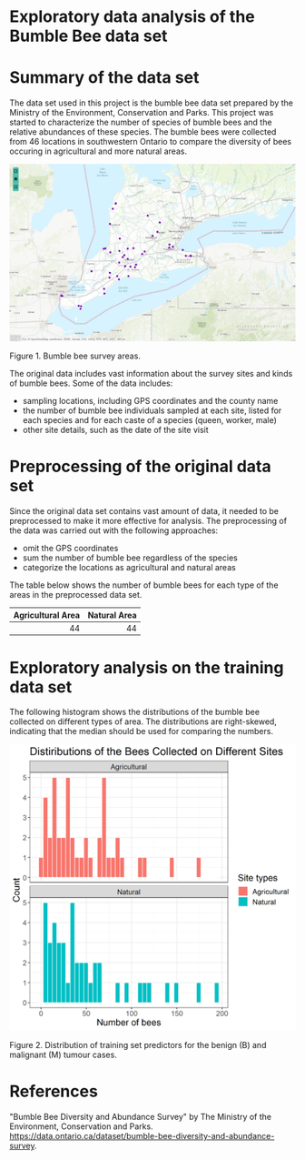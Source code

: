 Exploratory data analysis of the Bumble Bee data set
================

# Summary of the data set

The data set used in this project is the bumble bee data set prepared by the Ministry of the Environment, Conservation and Parks. This project was started to characterize the number of species of bumble bees and the relative abundances of these species. The bumble bees were collected from 46 locations in southwestern Ontario to compare the diversity of bees occuring in agricultural and more natural areas.

![Bumblebee_survey_area](Bumblebee_survey_area.png)

Figure 1. Bumble bee survey areas.

The original data includes vast information about the survey sites and kinds of bumble bees. Some of the data includes:
- sampling locations, including GPS coordinates and the county name
- the number of bumble bee individuals sampled at each site, listed for each species and for each caste of a species (queen, worker, male)
- other site details, such as the date of the site visit

# Preprocessing of the original data set

Since the original data set contains vast amount of data, it needed to be preprocessed to make it more effective for analysis. The preprocessing of the data was carried out with the following approaches:
- omit the GPS coordinates
- sum the number of bumble bee regardless of the species
- categorize the locations as agricultural and natural areas

The table below shows the number of bumble bees for each type of the areas in the preprocessed data set.

| Agricultural Area | Natural Area |
| ----------------: | -----------: |
|          44       |           44 |

# Exploratory analysis on the training data set

The following histogram shows the distributions of the bumble bee collected on different types of area. The distributions are right-skewed, indicating that the median should be used for comparing the numbers. 

![bee_df_hist](bee_df_hist.png)

Figure 2. Distribution of training set predictors for the benign (B) and
malignant (M) tumour cases.

# References

<div id="refs" class="references">

<div id="ref-Streetetal">

"Bumble Bee Diversity and Abundance Survey" by The Ministry of the Environment, Conservation and Parks. <https://data.ontario.ca/dataset/bumble-bee-diversity-and-abundance-survey>.

</div>

</div>